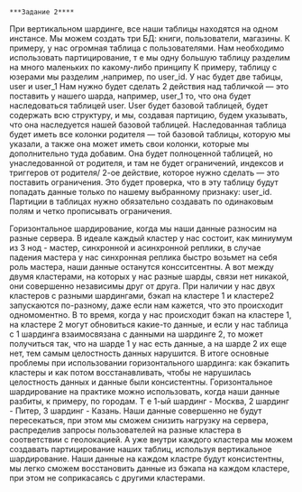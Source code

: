     ***Задание 2****


При вертикальном шардинге, все наши таблицы находятся на одном инстансе.
Мы можем создать три БД: книги, пользователи, магазины.
К примеру, у нас огромная таблица с пользователями.
Нам необходимо использовать партицирование, т е мы одну большую таблицу разделим на много маленьких по какому-либо принципу
К примеру, таблицу с юзерами мы разделим ,например, по user_id. У нас будет две табицы, user и user_1
Нам нужно будет сделать 2 действия над табличкой — это поставить у нашего шарда, например, user_1 то, 
что она будет наследоваться таблицей user. User будет базовой таблицей, будет содержать всю структуру, и мы, 
создавая партицию, будем указывать, что она наследуется нашей базовой таблицей. Наследованная таблица будет 
иметь все колонки родителя — той базовой таблицы, которую мы указали, а также она может иметь свои колонки, 
которые мы дополнительно туда добавим. Она будет полноценной таблицей, но унаследованной от родителя, 
и там не будет ограничений, индексов и триггеров от родителя/
2-ое действие, которое нужно сделать — это поставить ограничения. Это будет проверка, что в эту таблицу будут попадать 
данные только по нашему выбранному признаку: user_id. Партиции в таблицах нужно обязательно создавать по одинаковым полям
и четко прописывать ограничения. 


Горизонтальное шардирование, когда мы наши данные разносим на разные сервера. В идеале каждый кластер у нас состоит, как миниумум из 3 нод - мастер, синхронной и асинхронной реплики,
в случае падения мастера у нас синхронная реплика быстро возьмет на себя роль мастера, наши данные останутся консситсентны.
А вот между двумя кластерами, на которых у нас разные шарды, связи нет никакой, они совершенно независимы друг от друга.
При наличии у нас двух кластеров с разными шардингами, бэкап на кластере 1 и кластере2 запускаются по-разному, даже если нам кажется, что это происходит одномоментно. 
В то время, когда у нас происходит бэкап на кластере 1, на кластере 2 могут обновиться какие-то данные, и если у нас таблица с 1 шардинга взаимосвязана с данными на
шардинге 2, то может получиться так, что на шарде 1 у нас есть данные, а на шарде 2 их еще нет, тем самым целостность данных нарушится.
В итоге основные проблемы при использовании горизонтального шардинга: как бэкапить кластеры и как потом восстанавливать, чтобы 
не нарушилась целостность данных и данные были консистентны.
Горизонтальное шардирование на практике можно использовать, когда наши данные разбиты, к примеру, по городам. 
Т е 1-ый шардинг - Москва, 2 шардинг - Питер, 3 шардинг - Казань.
Наши данные совершенно не будут пересекаться, при этом мы сможем снизить нагрузку на сервера, распределив запросы пользователей на разные кластера в соответствии с
геолокацией. А уже внутри каждого кластера мы можем создавать партицирование наших таблиц, используя вертикальное шардирование. Наши данные на каждом кластре будут
консистентны, мы легко сможем восстановить данные из бэкапа на каждом кластере, при этом не соприкасаясь с другими кластерами.





